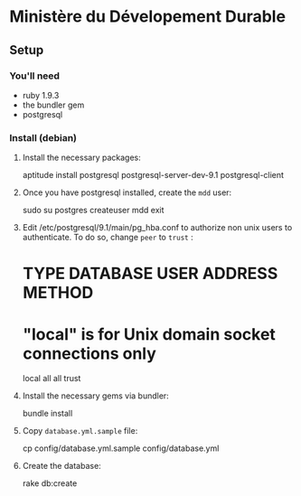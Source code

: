 Ministère du Dévelopement Durable
=================================

Setup
-----

### You'll need

  * ruby 1.9.3
  * the bundler gem
  * postgresql

### Install (debian)

1. Install the necessary packages:

    aptitude install postgresql postgresql-server-dev-9.1 postgresql-client

2. Once you have postgresql installed, create the `mdd` user:

    sudo su postgres
    createuser mdd
    exit

3. Edit /etc/postgresql/9.1/main/pg_hba.conf to authorize non unix users to authenticate.
   To do so, change `peer` to `trust` :

    # TYPE  DATABASE        USER            ADDRESS                 METHOD

    # "local" is for Unix domain socket connections only
    local   all             all                                     trust

4. Install the necessary gems via bundler:

    bundle install

5. Copy `database.yml.sample` file:

    cp config/database.yml.sample config/database.yml

6. Create the database:

    rake db:create

